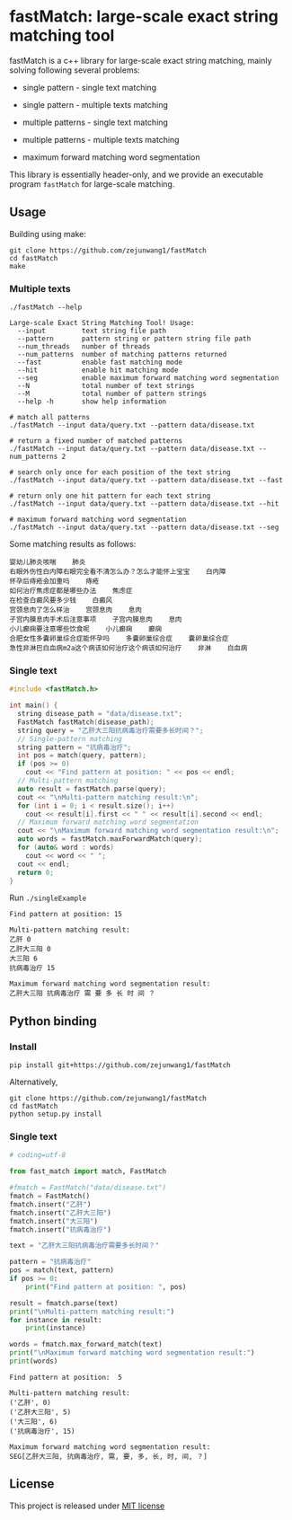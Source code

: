 # fastMatch: large-scale exact string matching tool

fastMatch is a c++ library for large-scale exact string matching, mainly solving following several problems:

- single pattern - single text matching

- single pattern - multiple texts matching

- multiple patterns - single text matching

- multiple patterns - multiple texts matching

- maximum forward matching word segmentation

This library is essentially header-only, and we provide an executable program `fastMatch` for large-scale matching.

## Usage

Building using make:

```shell
git clone https://github.com/zejunwang1/fastMatch
cd fastMatch
make
```

### Multiple texts

```context
./fastMatch --help

Large-scale Exact String Matching Tool! Usage:
  --input         text string file path
  --pattern       pattern string or pattern string file path
  --num_threads   number of threads
  --num_patterns  number of matching patterns returned
  --fast          enable fast matching mode
  --hit           enable hit matching mode
  --seg           enable maximum forward matching word segmentation
  --N             total number of text strings
  --M             total number of pattern strings
  --help -h       show help information
```

```shell
# match all patterns
./fastMatch --input data/query.txt --pattern data/disease.txt

# return a fixed number of matched patterns
./fastMatch --input data/query.txt --pattern data/disease.txt --num_patterns 2

# search only once for each position of the text string
./fastMatch --input data/query.txt --pattern data/disease.txt --fast

# return only one hit pattern for each text string
./fastMatch --input data/query.txt --pattern data/disease.txt --hit

# maximum forward matching word segmentation
./fastMatch --input data/query.txt --pattern data/disease.txt --seg
```

Some matching results as follows:

```context
婴幼儿肺炎咳喘    肺炎
右眼外伤性白内障右眼完全看不清怎么办？怎么才能怀上宝宝    白内障
怀孕后痔疮会加重吗    痔疮
如何治疗焦虑症都是哪些办法    焦虑症
在检查白癜风要多少钱    白癜风
宫颈息肉了怎么样治    宫颈息肉    息肉
子宫内膜息肉手术后注意事项    子宫内膜息肉    息肉
小儿癫痫要注意哪些饮食呢    小儿癫痫    癫痫
合肥女性多囊卵巢综合症能怀孕吗    多囊卵巢综合症    囊卵巢综合症
急性非淋巴白血病m2a这个病该如何治疗这个病该如何治疗    非淋    白血病
```

### Single text

```cpp
#include <fastMatch.h>

int main() {
  string disease_path = "data/disease.txt";
  FastMatch fastMatch(disease_path);
  string query = "乙肝大三阳抗病毒治疗需要多长时间？";
  // Single-pattern matching
  string pattern = "抗病毒治疗";
  int pos = match(query, pattern);
  if (pos >= 0)
    cout << "Find pattern at position: " << pos << endl;
  // Multi-pattern matching
  auto result = fastMatch.parse(query);
  cout << "\nMulti-pattern matching result:\n";
  for (int i = 0; i < result.size(); i++)
    cout << result[i].first << " " << result[i].second << endl;
  // Maximum forward matching word segmentation
  cout << "\nMaximum forward matching word segmentation result:\n";
  auto words = fastMatch.maxForwardMatch(query);
  for (auto& word : words)
    cout << word << " ";
  cout << endl;
  return 0;  
}
```

Run `./singleExample`

```context
Find pattern at position: 15

Multi-pattern matching result:
乙肝 0
乙肝大三阳 0
大三阳 6
抗病毒治疗 15

Maximum forward matching word segmentation result:
乙肝大三阳 抗病毒治疗 需 要 多 长 时 间 ？
```

## Python binding

### Install

```shell
pip install git+https://github.com/zejunwang1/fastMatch
```

Alternatively,

```shell
git clone https://github.com/zejunwang1/fastMatch
cd fastMatch
python setup.py install
```

### Single text

```python
# coding=utf-8

from fast_match import match, FastMatch

#fmatch = FastMatch("data/disease.txt")
fmatch = FastMatch()
fmatch.insert("乙肝")
fmatch.insert("乙肝大三阳")
fmatch.insert("大三阳")
fmatch.insert("抗病毒治疗")

text = "乙肝大三阳抗病毒治疗需要多长时间？"

pattern = "抗病毒治疗"
pos = match(text, pattern)
if pos >= 0:
    print("Find pattern at position: ", pos)

result = fmatch.parse(text)
print("\nMulti-pattern matching result:")
for instance in result:
    print(instance)

words = fmatch.max_forward_match(text)
print("\nMaximum forward matching word segmentation result:")
print(words)


```

```context
Find pattern at position:  5

Multi-pattern matching result:
('乙肝', 0)
('乙肝大三阳', 5)
('大三阳', 6)
('抗病毒治疗', 15)

Maximum forward matching word segmentation result:
SEG[乙肝大三阳, 抗病毒治疗, 需, 要, 多, 长, 时, 间, ？]
```

## License

This project is released under [MIT license](https://github.com/zejunwang1/fastMatch/blob/main/LICENSE)


